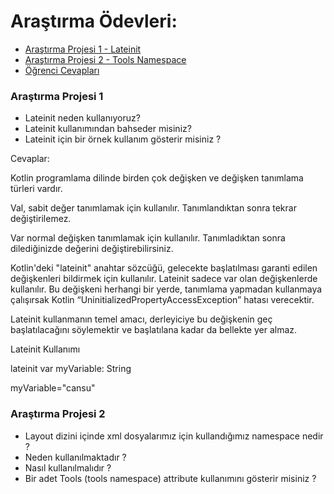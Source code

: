 # Araştırma Ödevleri:

- [Araştırma Projesi 1 - Lateinit](#1)
- [Araştırma Projesi 2 - Tools Namespace](#2)
- [Öğrenci Cevapları](#x)


### <a name="1"></a> Araştırma Projesi 1

- Lateinit neden kullanıyoruz?
- Lateinit kullanımından bahseder misiniz?
- Lateinit için bir örnek kullanım gösterir misiniz ?

Cevaplar:

Kotlin programlama dilinde birden çok değişken ve değişken tanımlama türleri vardır.

Val, sabit değer tanımlamak için kullanılır. Tanımlandıktan sonra tekrar değiştirilemez. 

Var normal değişken tanımlamak için kullanılır. Tanımladıktan sonra dilediğinizde değerini değiştirebilirsiniz. 

Kotlin'deki "lateinit" anahtar sözcüğü, gelecekte başlatılması garanti edilen değişkenleri bildirmek için kullanılır. 
Lateinit sadece var olan değişkenlerde kullanılır. Bu değişkeni herhangi bir yerde, tanımlama yapmadan kullanmaya çalışırsak Kotlin “UninitializedPropertyAccessException” hatası verecektir.

Lateinit kullanmanın temel amacı, derleyiciye bu değişkenin geç başlatılacağını söylemektir ve başlatılana kadar da bellekte yer almaz.

Lateinit Kullanımı 


lateinit var myVariable: String


myVariable="cansu"


### <a name="2"></a> Araştırma Projesi 2


- Layout dizini içinde xml dosyalarımız için kullandığımız namespace nedir ?
- Neden kullanılmaktadır ?
- Nasıl kullanılmalıdır ?
- Bir adet Tools (tools namespace) attribute kullanımını gösterir misiniz ? 
